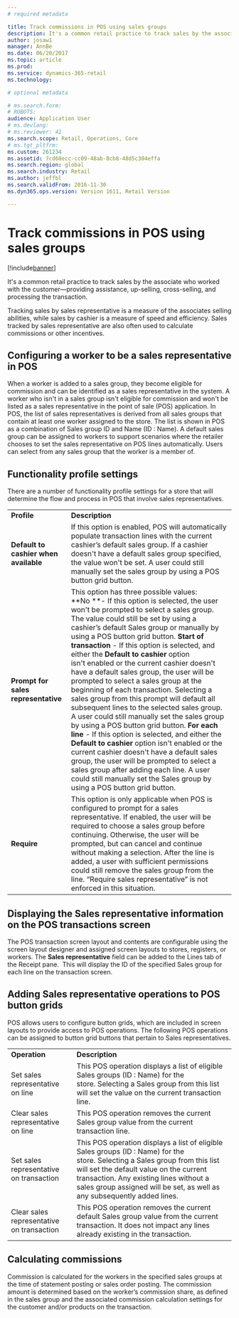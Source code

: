 ```yaml
---
# required metadata

title: Track commissions in POS using sales groups
description: It's a common retail practice to track sales by the associate who worked with the customer—providing assistance, up-selling, cross-selling, and processing the transaction.
author: josaw1
manager: AnnBe
ms.date: 06/20/2017
ms.topic: article
ms.prod: 
ms.service: dynamics-365-retail
ms.technology: 

# optional metadata

# ms.search.form: 
# ROBOTS: 
audience: Application User
# ms.devlang: 
# ms.reviewer: 41
ms.search.scope: Retail, Operations, Core
# ms.tgt_pltfrm: 
ms.custom: 261234
ms.assetid: 7cd68ecc-cc09-48ab-8cb8-48d5c304effa
ms.search.region: global
ms.search.industry: Retail
ms.author: jeffbl
ms.search.validFrom: 2016-11-30
ms.dyn365.ops.version: Version 1611, Retail Version

---
```


# Track commissions in POS using sales groups

[!include[banner](includes/banner.md)]


It's a common retail practice to track sales by the associate who worked with the customer—providing assistance, up-selling, cross-selling, and processing the transaction.

Tracking sales by sales representative is a measure of the associates selling abilities, while sales by cashier is a measure of speed and efficiency. Sales tracked by sales representative are also often used to calculate commissions or other incentives.

## Configuring a worker to be a sales representative in POS
When a worker is added to a sales group, they become eligible for commission and can be identified as a sales representative in the system. A worker who isn't in a sales group isn't eligible for commission and won't be listed as a sales representative in the point of sale (POS) application. In POS, the list of sales representatives is derived from all sales groups that contain at least one worker assigned to the store. The list is shown in POS as a combination of Sales group ID and Name (ID : Name). A default sales group can be assigned to workers to support scenarios where the retailer chooses to set the sales representative on POS lines automatically. Users can select from any sales group that the worker is a member of.

## Functionality profile settings
There are a number of functionality profile settings for a store that will determine the flow and process in POS that involve sales representatives.

|                                       |                                                                                                                                                                                                                                                                                                                                                                                                                                                                                                                                                                                                                                                                                                                                                                                                                                                                                                                                                                                                                                                         |
|---------------------------------------|---------------------------------------------------------------------------------------------------------------------------------------------------------------------------------------------------------------------------------------------------------------------------------------------------------------------------------------------------------------------------------------------------------------------------------------------------------------------------------------------------------------------------------------------------------------------------------------------------------------------------------------------------------------------------------------------------------------------------------------------------------------------------------------------------------------------------------------------------------------------------------------------------------------------------------------------------------------------------------------------------------------------------------------------------------|
| **Profile**                           | **Description**                                                                                                                                                                                                                                                                                                                                                                                                                                                                                                                                                                                                                                                                                                                                                                                                                                                                                                                                                                                                                                         |
| **Default to cashier when available** | If this option is enabled, POS will automatically populate transaction lines with the current cashier’s default sales group. If a cashier doesn't have a default sales group specified, the value won't be set. A user could still manually set the sales group by using a POS button grid button.                                                                                                                                                                                                                                                                                                                                                                                                                                                                                                                                                                                                                                                                                                                                                      |
| **Prompt for sales representative**   | This option has three possible values: **No **- If this option is selected, the user won't be prompted to select a sales group. The value could still be set by using a cashier’s default Sales group or manually by using a POS button grid button. **Start of transaction** - If this option is selected, and either the **Default to cashier** option isn't enabled or the current cashier doesn't have a default sales group, the user will be prompted to select a sales group at the beginning of each transaction. Selecting a sales group from this prompt will default all subsequent lines to the selected sales group. A user could still manually set the sales group by using a POS button grid button. **For each line** - If this option is selected, and either the **Default to cashier** option isn't enabled or the current cashier doesn't have a default sales group, the user will be prompted to select a sales group after adding each line. A user could still manually set the Sales group by using a POS button grid button. |
| **Require**                           | This option is only applicable when POS is configured to prompt for a sales representative. If enabled, the user will be required to choose a sales group before continuing. Otherwise, the user will be prompted, but can cancel and continue without making a selection. After the line is added, a user with sufficient permissions could still remove the sales group from the line. “Require sales representative” is not enforced in this situation.                                                                                                                                                                                                                                                                                                                                                                                                                                                                                                                                                                                              |

## Displaying the Sales representative information on the POS transactions screen
The POS transaction screen layout and contents are configurable using the screen layout designer and assigned screen layouts to stores, registers, or workers. The **Sales representative** field can be added to the Lines tab of the Receipt pane.  This will display the ID of the specified Sales group for each line on the transaction screen.

## Adding Sales representative operations to POS button grids
POS allows users to configure button grids, which are included in screen layouts to provide access to POS operations. The following POS operations can be assigned to button grid buttons that pertain to Sales representatives.

|                                           |                                                                                                                                                                                                                                                                                              |
|-------------------------------------------|----------------------------------------------------------------------------------------------------------------------------------------------------------------------------------------------------------------------------------------------------------------------------------------------|
| **Operation**                             | **Description**                                                                                                                                                                                                                                                                              |
| Set sales representative on line          | This POS operation displays a list of eligible Sales groups (ID : Name) for the store. Selecting a Sales group from this list will set the value on the current transaction line.                                                                                                            |
| Clear sales representative on line        | This POS operation removes the current Sales group value from the current transaction line.                                                                                                                                                                                                  |
| Set sales representative on transaction   | This POS operation displays a list of eligible Sales groups (ID : Name) for the store. Selecting a Sales group from this list will set the default value on the current transaction. Any existing lines without a sales group assigned will be set, as well as any subsequently added lines. |
| Clear sales representative on transaction | This POS operation removes the current default Sales group value from the current transaction. It does not impact any lines already existing in the transaction.                                                                                                                             |

## Calculating commissions
Commission is calculated for the workers in the specified sales groups at the time of statement posting or sales order posting. The commission amount is determined based on the worker’s commission share, as defined in the sales group and the associated commission calculation settings for the customer and/or products on the transaction.



